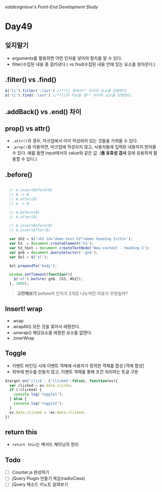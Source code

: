 ###### eatdesignlove's Front-End Development Study

# Day49

## 잊지말기

- arguments를 활용하면 어떤 인자를 넣어야 할지를 알 수 있다.
- filter(수집된 내용 중 걸러낸다.) vs find(수집된 내용 안에 있는 요소를 찾아온다.)


## .filter() vs .find()

```js
$('li').filter(':last') //**li 중에서** 마지막 요소를 반환한다.
$('li').find(':last') //**li의 자손들 중** 마지막 요소를 반환한다.
```

## .addBack() vs .end() 차이

## prop() vs attr()
- `.attr()`의 경우, 마크업에서 이미 작성되어 있는 것들을 가져올 수 있다.
- `.prop()`을 이용하면, 마크업에 작성되지 않고, 사용자들에 입력된 내용까지 받아올 수 있다. 예를 들면 input에서의 value와 같은 값. (**폼 유효성 검사** 등에 유용하게 활용할 수 있다.)


## .before()

```js

  // A.insertBefore(B)
  // A -> B
  // A.after(B)
  // A -> B

  // A.before(B)
  // A.after(B)

  // A.insertBefore(B)
  // A.insertAfter(B)

```


```js
  var $h2 = $('<h2 id="demo-test-h2">demo heading 2</h2>');
  var h3  = document.createElement('h3');
  var h3_text = document.createTextNode('New content - heading 3');
  var gnb = document.querySelector('.gnb');
  var $ol = $('ol');

  $ol.prependTo('body');

  window.setTimeout(function(){
    $('ol').before( gnb, [h3, #h2]); 
  }, 3000);

```

>**고민해보기** before의 인자가 2개로 나누어진 이유가 무엇일까?


## Insert! wrap
- .wrap
- .wrapAll() 모든 것을 묶어서 래핑한다.
- .unwrap() 해당요소를 래핑한 요소를 없앤다. 
- .innerWrap

## Toggle

- 이벤트 바인딩 시에 이벤트 객체에 사용자가 정의한 객체를 합성 [객체 합성] 
- 외부에 변수를 만들지 않고, 이벤트 객체를 통해 조건 처리하는 토글 구문

```js
$target.on('click', {'clicked':false}, function(ev){
  var clicked = ev.data.clicke;
  if (!clicked) {
    console.log('toggle1');
  } else {
    console.log('toggle2');
  }
  ev.data.clicked = !ev.data.clicked;
})
```

## return this
- `return this`는  메서드 체이닝의 원리


## Todo
- [ ] Counter.js 완성하기
- [ ] jQuery Plugin 만들기 복습(radioClass)
- [ ] jQuery 메소드 키노트 살펴보기
